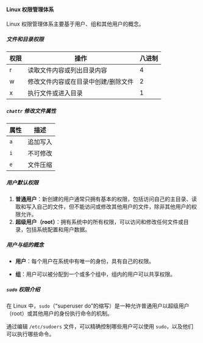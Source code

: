 #### Linux 权限管理体系<Badge type="tip" text="linux" />

Linux 权限管理体系主要基于用户、组和其他用户的概念。

##### 文件和目录权限

| 权限 | 操作                                | 八进制 |
| ---- | ----------------------------------- | ------ |
| r    | 读取文件内容或列出目录内容          | 4      |
| w    | 修改文件内容或在目录中创建/删除文件 | 2      |
| x    | 执行文件或进入目录                  | 1      |

##### `chattr` 修改文件属性

| 属性 | 描述       |
|------|------------|
| `a`  | 追加写入   |
| `i`  | 不可修改   |
| `e`  | 文件压缩   |

##### 用户默认权限

1. **普通用户**：新创建的用户通常只拥有基本的权限，包括访问自己的主目录、读取和写入自己的文件，但不能访问或修改其他用户的文件，除非其他用户的权限允许。
2. **超级用户（root）**：拥有系统中的所有权限，可以访问和修改任何文件或目录，包括系统配置和用户数据。

##### 用户与组的概念

- **用户**：每个用户在系统中有唯一的身份，具有自己的权限。

- **组**：用户可以被分配到一个或多个组中，组内的用户可以共享权限。

##### `sudo` 权限介绍

在 Linux 中，`sudo`（“superuser do”的缩写）是一种允许普通用户以超级用户（root）或其他用户的身份执行命令的机制。

通过编辑 `/etc/sudoers` 文件，可以精确控制哪些用户可以使用 `sudo`，以及他们可以执行哪些命令。

